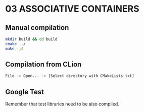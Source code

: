# 03 ASSOCIATIVE CONTAINERS
## Manual compilation
```bash
mkdir build && cd build
cmake ../
make -j4
```
## Compilation from CLion
```bash
File -> Open... -> [Select directory with CMakeLists.txt]
```
## Google Test
Remember that test libraries need to be also compiled.
